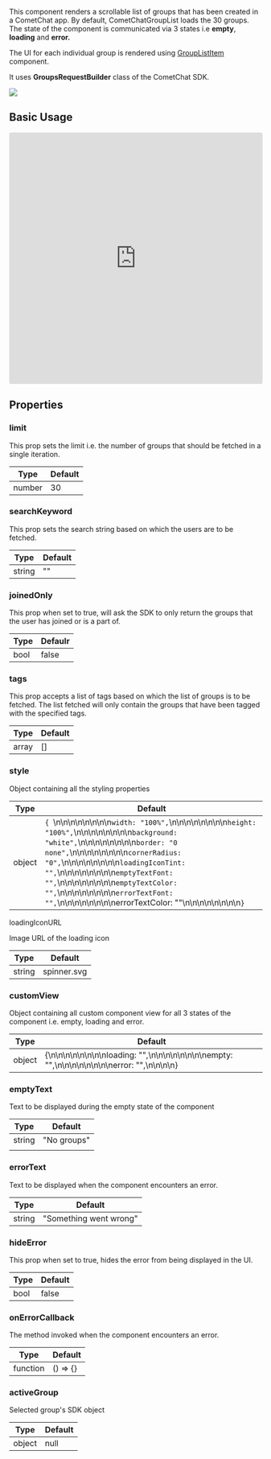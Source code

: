 
This component renders a scrollable list of groups that has been created in a  CometChat app. By default, CometChatGroupList loads the 30 groups. The state of the component is communicated via 3 states i.e **empty**, **loading** and **error.**

The UI for each individual group is rendered using [GroupListItem](https://www.cometchat.com/docs/v3/react-chat-ui-kit/grouplistitem) component.

It uses **GroupsRequestBuilder** class of the CometChat SDK.


![](https://uploads.developerhub.io/prod/x9W8/i7ahs0bnumwweuiuwtemn1nd21qg3t6ya4t2ymtb3szbah752h7dtz6qygc8hioa.png)


## Basic Usage


<iframe src="https://codesandbox.io/embed/musing-jasper-hg43wr?fontsize=14&hidenavigation=1&theme=dark"
     style="width:100%; height:500px; border:0; border-radius: 4px; overflow:hidden;"
     title="musing-jasper-hg43wr"
     allow="accelerometer; ambient-light-sensor; camera; encrypted-media; geolocation; gyroscope; hid; microphone; midi; payment; usb; vr; xr-spatial-tracking"
     sandbox="allow-forms allow-modals allow-popups allow-presentation allow-same-origin allow-scripts"
   ></iframe>


## Properties

### limit

This prop sets the limit i.e. the number of groups that should be fetched in a single iteration.


| Type | Default | 
| ---- | ---- | 
| number | 30 | 


### searchKeyword

This prop sets the search string based on which the users are to be fetched.


| Type | Default | 
| ---- | ---- | 
| string | "" | 


### joinedOnly

This prop when set to true, will ask the SDK to only return the groups that the user has joined or is a part of.


| Type | Defaulr | 
| ---- | ---- | 
| bool | false | 


### tags

This prop accepts a list of tags based on which the list of groups is to be fetched. The list fetched will only contain the groups that have been tagged with the specified tags.


| Type | Default | 
| ---- | ---- | 
| array | [] | 


### style

Object containing all the styling properties


| **Type** | **Default** | 
| ---- | ---- | 
| object | `{ `\n\n\n\n\n\n\n\n`width: "100%",`\n\n\n\n\n\n\n\n`height: "100%",`\n\n\n\n\n\n\n\n`background: "white",`\n\n\n\n\n\n\n\n`border: "0 none",`\n\n\n\n\n\n\n\n`cornerRadius: "0",`\n\n\n\n\n\n\n\n`loadingIconTint: "",`\n\n\n\n\n\n\n\n`emptyTextFont: "",`\n\n\n\n\n\n\n\n`emptyTextColor: "",`\n\n\n\n\n\n\n\n`errorTextFont: "",`\n\n\n\n\n\n\n\nerrorTextColor: ""\n\n\n\n\n\n\n\n`}` | 


loadingIconURL

Image URL of the loading icon


| Type | Default | 
| ---- | ---- | 
| string | spinner.svg | 


### customView

Object containing all custom component view for all 3 states of the component i.e. empty, loading and error.


| Type | Default | 
| ---- | ---- | 
| object | {\n\n\n\n\n\n\n\nloading: "",\n\n\n\n\n\n\n\nempty: "",\n\n\n\n\n\n\n\nerror: "",\n\n\n\n} | 


### emptyText

Text to be displayed during the empty state of the component


| Type | Default | 
| ---- | ---- | 
| string | "No groups" | 
|  |  | 


### errorText

Text to be displayed when the component encounters an error.


| Type | Default | 
| ---- | ---- | 
| string | "Something went wrong" | 


### hideError

This prop when set to true, hides the error from being displayed in the UI.


| Type | Default | 
| ---- | ---- | 
| bool | false | 


### onErrorCallback

The method invoked when the component encounters an error.


| Type | Default | 
| ---- | ---- | 
| function | () =&gt; {} | 


### activeGroup

Selected group's SDK object


| Type | Default | 
| ---- | ---- | 
| object | null | 



